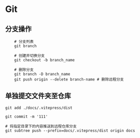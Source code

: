 # Git
  
## 分支操作
```shell
    # 分支列表
    git branch
    
    # 创建并切换分支
    git checkout -b branch_name
    
    # 删除分支
    git branch -D branch_name
    git push origin --delete branch-name # 删除远程分支
```


## 单独提交文件夹至仓库
```shell
git add ./docs/.vitepress/dist

git commit -m '111'

# 将指定目录下的内容推送到远程仓库分支
git subtree push --prefix=docs/.vitepress/dist origin docs
```